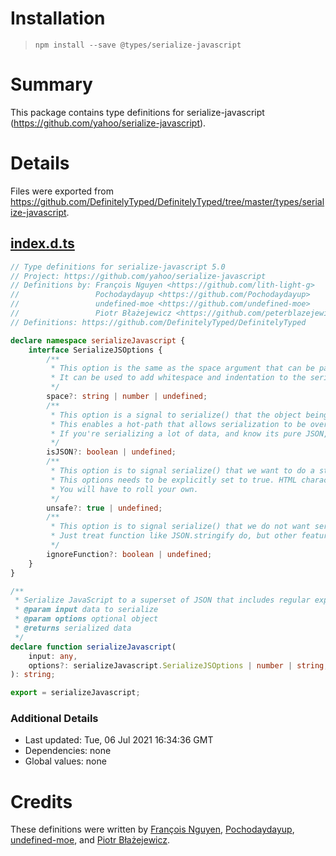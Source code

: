 # Installation
> `npm install --save @types/serialize-javascript`

# Summary
This package contains type definitions for serialize-javascript (https://github.com/yahoo/serialize-javascript).

# Details
Files were exported from https://github.com/DefinitelyTyped/DefinitelyTyped/tree/master/types/serialize-javascript.
## [index.d.ts](https://github.com/DefinitelyTyped/DefinitelyTyped/tree/master/types/serialize-javascript/index.d.ts)
````ts
// Type definitions for serialize-javascript 5.0
// Project: https://github.com/yahoo/serialize-javascript
// Definitions by: François Nguyen <https://github.com/lith-light-g>
//                 Pochodaydayup <https://github.com/Pochodaydayup>
//                 undefined-moe <https://github.com/undefined-moe>
//                 Piotr Błażejewicz <https://github.com/peterblazejewicz>
// Definitions: https://github.com/DefinitelyTyped/DefinitelyTyped

declare namespace serializeJavascript {
    interface SerializeJSOptions {
        /**
         * This option is the same as the space argument that can be passed to JSON.stringify.
         * It can be used to add whitespace and indentation to the serialized output to make it more readable.
         */
        space?: string | number | undefined;
        /**
         * This option is a signal to serialize() that the object being serialized does not contain any function or regexps values.
         * This enables a hot-path that allows serialization to be over 3x faster.
         * If you're serializing a lot of data, and know its pure JSON, then you can enable this option for a speed-up.
         */
        isJSON?: boolean | undefined;
        /**
         * This option is to signal serialize() that we want to do a straight conversion, without the XSS protection.
         * This options needs to be explicitly set to true. HTML characters and JavaScript line terminators will not be escaped.
         * You will have to roll your own.
         */
        unsafe?: true | undefined;
        /**
         * This option is to signal serialize() that we do not want serialize JavaScript function.
         * Just treat function like JSON.stringify do, but other features will work as expected.
         */
        ignoreFunction?: boolean | undefined;
    }
}

/**
 * Serialize JavaScript to a superset of JSON that includes regular expressions and functions.
 * @param input data to serialize
 * @param options optional object
 * @returns serialized data
 */
declare function serializeJavascript(
    input: any,
    options?: serializeJavascript.SerializeJSOptions | number | string,
): string;

export = serializeJavascript;

````

### Additional Details
 * Last updated: Tue, 06 Jul 2021 16:34:36 GMT
 * Dependencies: none
 * Global values: none

# Credits
These definitions were written by [François Nguyen](https://github.com/lith-light-g), [Pochodaydayup](https://github.com/Pochodaydayup), [undefined-moe](https://github.com/undefined-moe), and [Piotr Błażejewicz](https://github.com/peterblazejewicz).
